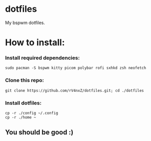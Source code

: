 # dotfiles
My bspwm dotfiles.

# How to install:
### Install required dependencies:
```
sudo pacman -S bspwm kitty picom polybar rofi sxhkd zsh neofetch
```

### Clone this repo:
```
git clone https://github.com/rV4nxZ/dotfiles.git; cd ./dotfiles
```

### Install dotfiles:
```
cp -r ./config ~/.config
cp -r ./home ~
```

## You should be good :)
